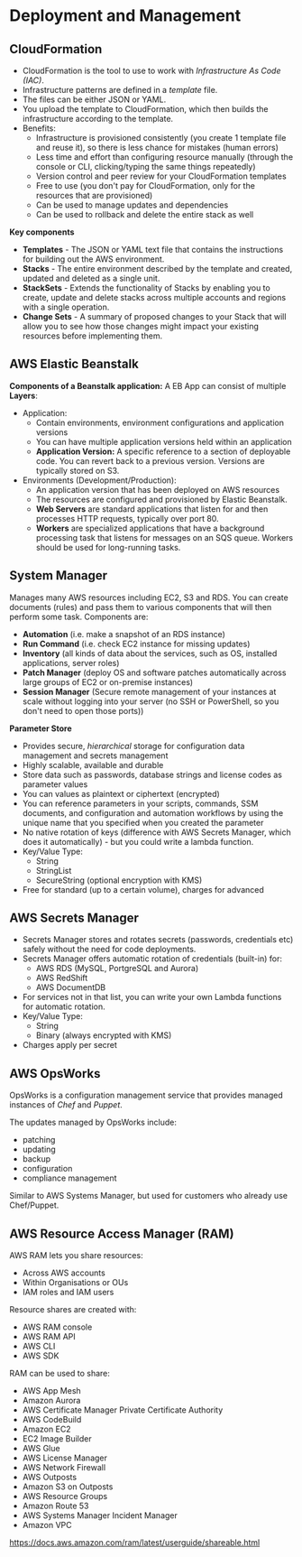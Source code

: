 # Deployment and Management
## CloudFormation
- CloudFormation is the tool to use to work with *Infrastructure As Code (IAC)*.  
- Infrastructure patterns are defined in a *template* file. 
- The files can be either JSON or YAML.
- You upload the template to CloudFormation, which then builds the infrastructure according to the template.
- Benefits: 
  - Infrastructure is provisioned consistently (you create 1 template file and reuse it), so there is less chance for mistakes (human errors)
  - Less time and effort than configuring resource manually (through the console or CLI, clicking/typing the same things repeatedly)
  - Version control and peer review for your CloudFormation templates
  - Free to use (you don't pay for CloudFormation, only for the resources that are provisioned)
  - Can be used to manage updates and dependencies
  - Can be used to rollback and delete the entire stack as well
  
**Key components**
- **Templates** - The JSON or YAML text file that contains the instructions for building out the AWS environment.
- **Stacks** - The entire environment described by the template and created, updated and deleted as a single unit.
- **StackSets** - Extends the functionality of Stacks by enabling you to create, update and delete stacks across multiple accounts and regions with a single operation.
- **Change Sets** - A summary of proposed changes to your Stack that will allow you to see how those changes might impact your existing resources before implementing them.
  
## AWS Elastic Beanstalk
**Components of a Beanstalk application:**
A EB App can consist of multiple **Layers**:
- Application:
  - Contain environments, environment configurations and application versions
  - You can have multiple application versions held within an application
  - **Application Version:** A specific reference to a section of deployable code. You can revert back to a previous version. Versions are typically stored on S3.
- Environments (Development/Production):
  - An application version that has been deployed on AWS resources
  - The resources are configured and provisioned by Elastic Beanstalk.
  - **Web Servers** are standard applications that listen for and then processes HTTP requests, typically over port 80.
  - **Workers** are specialized applications that have a background processing task that listens for messages on an SQS queue. Workers should be used for long-running tasks.

## System Manager
Manages many AWS resources including EC2, S3 and RDS.
You can create documents (rules) and pass them to various components that will then perform some task.
Components are:
- **Automation** (i.e. make a snapshot of an RDS instance)
- **Run Command** (i.e. check EC2 instance for missing updates)
- **Inventory** (all kinds of data about the services, such as OS, installed applications, server roles)
- **Patch Manager** (deploy OS and software patches automatically across large groups of EC2 or on-premise instances)
- **Session Manager** (Secure remote management of your instances at scale without logging into your server (no SSH or PowerShell, so you don't need to open those ports))
   
**Parameter Store**  
- Provides secure, *hierarchical* storage for configuration data management and secrets management
- Highly scalable, available and durable
- Store data such as passwords, database strings and license codes as parameter values
- You can values as plaintext or ciphertext (encrypted)
- You can reference parameters in your scripts, commands, SSM documents, and configuration and automation workflows by using the unique name that you specified when you created the parameter
- No native rotation of keys (difference with AWS Secrets Manager, which does it automatically) - but you could write a lambda function.
- Key/Value Type: 
  - String
  - StringList
  - SecureString (optional encryption with KMS)
- Free for standard (up to a certain volume), charges for advanced

## AWS Secrets Manager
- Secrets Manager stores and rotates secrets (passwords, credentials etc) safely without the need for code deployments.  
- Secrets Manager offers automatic rotation of credentials (built-in) for:
  - AWS RDS (MySQL, PortgreSQL and Aurora)
  - AWS RedShift
  - AWS DocumentDB
- For services not in that list, you can write your own Lambda functions for automatic rotation.
- Key/Value Type: 
  - String
  - Binary (always encrypted with KMS)
- Charges apply per secret

## AWS OpsWorks
OpsWorks is a configuration management service that provides managed instances of *Chef* and *Puppet*.  
  
The updates managed by OpsWorks include:
- patching
- updating
- backup
- configuration
- compliance management
  
Similar to AWS Systems Manager, but used for customers who already use Chef/Puppet.

## AWS Resource Access Manager (RAM)
AWS RAM lets you share resources:
  - Across AWS accounts
  - Within Organisations or OUs
  - IAM roles and IAM users
  
Resource shares are created with:
  - AWS RAM console
  - AWS RAM API
  - AWS CLI
  - AWS SDK
  
RAM can be used to share:
- AWS App Mesh
- Amazon Aurora
- AWS Certificate Manager Private Certificate Authority
- AWS CodeBuild
- Amazon EC2
- EC2 Image Builder
- AWS Glue
- AWS License Manager
- AWS Network Firewall
- AWS Outposts
- Amazon S3 on Outposts
- AWS Resource Groups
- Amazon Route 53
- AWS Systems Manager Incident Manager
- Amazon VPC
  
https://docs.aws.amazon.com/ram/latest/userguide/shareable.html

